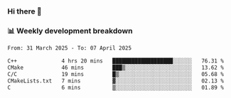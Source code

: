 ### Hi there 👋

### 📊 Weekly development breakdown
<!--START_SECTION:waka-->

```txt
From: 31 March 2025 - To: 07 April 2025

C++              4 hrs 20 mins   ███████████████████░░░░░░   76.31 %
CMake            46 mins         ███▒░░░░░░░░░░░░░░░░░░░░░   13.62 %
C/C              19 mins         █▒░░░░░░░░░░░░░░░░░░░░░░░   05.68 %
CMakeLists.txt   7 mins          ▓░░░░░░░░░░░░░░░░░░░░░░░░   02.13 %
C                6 mins          ▒░░░░░░░░░░░░░░░░░░░░░░░░   01.89 %
```

<!--END_SECTION:waka-->
